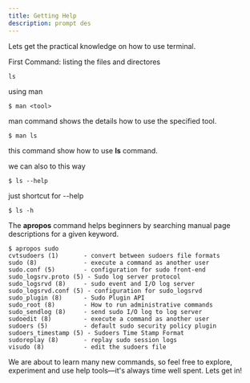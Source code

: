 ```yaml
---
title: Getting Help
description: prompt des
---
```


Lets get the practical knowledge on how to use terminal.

First Command:
listing the files and directores

    ls

using man

    $ man <tool>

man command shows the details how to use the specified tool.

    $ man ls

this command show how to use **ls** command.

we can also to this way 

    $ ls --help

just shortcut for --help

    $ ls -h

The **apropos** command helps beginners by searching manual page descriptions for a given keyword.

    $ apropos sudo
    cvtsudoers (1)       - convert between sudoers file formats
    sudo (8)             - execute a command as another user
    sudo.conf (5)        - configuration for sudo front-end
    sudo_logsrv.proto (5) - Sudo log server protocol
    sudo_logsrvd (8)     - sudo event and I/O log server
    sudo_logsrvd.conf (5) - configuration for sudo_logsrvd
    sudo_plugin (8)      - Sudo Plugin API
    sudo_root (8)        - How to run administrative commands
    sudo_sendlog (8)     - send sudo I/O log to log server
    sudoedit (8)         - execute a command as another user
    sudoers (5)          - default sudo security policy plugin
    sudoers_timestamp (5) - Sudoers Time Stamp Format
    sudoreplay (8)       - replay sudo session logs
    visudo (8)           - edit the sudoers file


We are about to learn many new commands, so feel free to explore, experiment and use help tools—it's always time well spent. Lets get in!